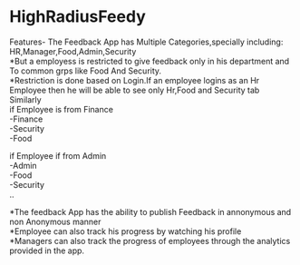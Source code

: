 # HighRadiusFeedy
Features-
The Feedback App has Multiple Categories,specially including:<br>
HR,Manager,Food,Admin,Security<br>
*But a employess is restricted to give feedback only in his department and To common grps like Food And Security.<br>
*Restriction is done based on Login.If an employee logins as an Hr Employee then he will be able to see only Hr,Food and Security  tab<br>
Similarly<br>
if Employee is from Finance<br>
-Finance<br>
-Security<br>
-Food<br>

if Employee if from Admin<br>
-Admin<br>
-Food<br>
-Security<br>
..

*The feedback App has the ability to publish Feedback in annonymous and non Anonymous manner<br>
*Employee can also track his progress by watching his profile<br>
*Managers can also track the progress of employees through the analytics provided in the app.<br>
